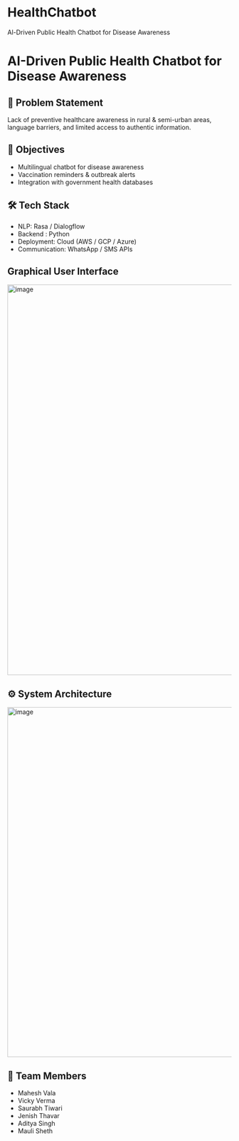 # HealthChatbot
Al-Driven Public Health Chatbot for Disease Awareness
# AI-Driven Public Health Chatbot for Disease Awareness

## 📌 Problem Statement
Lack of preventive healthcare awareness in rural & semi-urban areas, language barriers, and limited access to authentic information.

## 🎯 Objectives
- Multilingual chatbot for disease awareness  
- Vaccination reminders & outbreak alerts  
- Integration with government health databases  

## 🛠️ Tech Stack
- NLP: Rasa / Dialogflow  
- Backend : Python
- Deployment: Cloud (AWS / GCP / Azure)  
- Communication: WhatsApp / SMS APIs

## Graphical User Interface
<img width="1893" height="875" alt="image" src="https://github.com/user-attachments/assets/51401d97-2b33-41e7-91f8-750955143e82" />



## ⚙️ System Architecture
<img width="832" height="784" alt="image" src="https://github.com/user-attachments/assets/46e03d21-cc2d-43c5-b2e6-48884c9c066d" />

## 👥 Team Members
- Mahesh Vala
- Vicky Verma
- Saurabh Tiwari
- Jenish Thavar
- Aditya Singh
- Mauli Sheth
